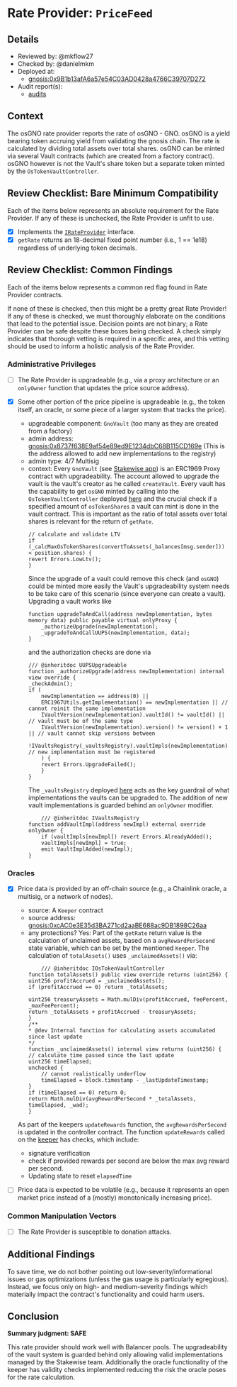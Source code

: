 # Rate Provider: `PriceFeed`

## Details
- Reviewed by: @mkflow27
- Checked by: @danielmkm
- Deployed at:
    - [gnosis:0x9B1b13afA6a57e54C03AD0428a4766C39707D272](https://gnosisscan.io/address/0x9b1b13afa6a57e54c03ad0428a4766c39707d272#readContract)
- Audit report(s):
    - [audits](https://github.com/stakewise/v3-core/tree/main/audits)

## Context
The osGNO rate provider reports the rate of osGNO - GNO. osGNO is a yield bearing token accruing yield from validating the gnosis chain. The rate is calculated by dividing total assets over total shares. osGNO can be minted via several Vault contracts (which are created from a factory contract). osGNO however is not the Vault's share token but a separate token minted by the `OsTokenVaultController`.  

## Review Checklist: Bare Minimum Compatibility
Each of the items below represents an absolute requirement for the Rate Provider. If any of these is unchecked, the Rate Provider is unfit to use.

- [x] Implements the [`IRateProvider`](https://github.com/balancer/balancer-v2-monorepo/blob/bc3b3fee6e13e01d2efe610ed8118fdb74dfc1f2/pkg/interfaces/contracts/pool-utils/IRateProvider.sol) interface.
- [x] `getRate` returns an 18-decimal fixed point number (i.e., 1 == 1e18) regardless of underlying token decimals.

## Review Checklist: Common Findings
Each of the items below represents a common red flag found in Rate Provider contracts.

If none of these is checked, then this might be a pretty great Rate Provider! If any of these is checked, we must thoroughly elaborate on the conditions that lead to the potential issue. Decision points are not binary; a Rate Provider can be safe despite these boxes being checked. A check simply indicates that thorough vetting is required in a specific area, and this vetting should be used to inform a holistic analysis of the Rate Provider.

### Administrative Privileges
- [ ] The Rate Provider is upgradeable (e.g., via a proxy architecture or an `onlyOwner` function that updates the price source address).

- [x] Some other portion of the price pipeline is upgradeable (e.g., the token itself, an oracle, or some piece of a larger system that tracks the price).
    - upgradeable component: `GnoVault` (too many as they are created from a factory)
    - admin address: [gnosis:0x8737f638E9af54e89ed9E1234dbC68B115CD169e](https://gnosisscan.io/address/0x8737f638E9af54e89ed9E1234dbC68B115CD169e#readProxyContract) (This is the address allowed to add new implementations to the registry)
    - admin type: 4/7 Multisig
    - context: Every `GnoVault` (see [Stakewise app](https://app.stakewise.io/vaults)) is an ERC1969 Proxy contract with upgradeability. The account allowed to upgrade the vault is the vault's creator as he called `createVault`. Every vault has the capability to get `osGNO` minted by calling into the `OsTokenVaultController` deployed [here](https://gnosisscan.io/address/0x60B2053d7f2a0bBa70fe6CDd88FB47b579B9179a#code) and the crucial check if a specified amount of `osTokenShares` a vault can mint is done in the vault contract. This is important as the ratio of total assets over total shares is relevant for the return of `getRate`.
        ```solidity
        // calculate and validate LTV
        if (_calcMaxOsTokenShares(convertToAssets(_balances[msg.sender])) < position.shares) {
        revert Errors.LowLtv();
        }
        ```
        Since the upgrade of a vault could remove this check (and `osGNO`) could be minted more easily the Vault's upgradeability system needs to be take care of this scenario (since everyone can create a vault). Upgrading a vault works like
        ```solidity
        function upgradeToAndCall(address newImplementation, bytes memory data) public payable virtual onlyProxy {
            _authorizeUpgrade(newImplementation);
            _upgradeToAndCallUUPS(newImplementation, data);
        }
        ```
        and the authorization checks are done via
        ```solidity
        /// @inheritdoc UUPSUpgradeable
        function _authorizeUpgrade(address newImplementation) internal view override {
        _checkAdmin();
        if (
            newImplementation == address(0) ||
            ERC1967Utils.getImplementation() == newImplementation || // cannot reinit the same implementation
            IVaultVersion(newImplementation).vaultId() != vaultId() || // vault must be of the same type
            IVaultVersion(newImplementation).version() != version() + 1 || // vault cannot skip versions between
            !IVaultsRegistry(_vaultsRegistry).vaultImpls(newImplementation) // new implementation must be registered
            ) {
            revert Errors.UpgradeFailed();
            }
        }
        ```
        The `_vaultsRegistry` deployed [here](https://gnosisscan.io/address/0x7d014B3C6ee446563d4e0cB6fBD8C3D0419867cB) acts as the key guardrail of what implementations the vaults can be upgraded to. The addition of new vault implementations is guarded behind an `onlyOwner` modifier.
        ```solidity
            /// @inheritdoc IVaultsRegistry
        function addVaultImpl(address newImpl) external override onlyOwner {
            if (vaultImpls[newImpl]) revert Errors.AlreadyAdded();
            vaultImpls[newImpl] = true;
            emit VaultImplAdded(newImpl);
        }
        ```

### Oracles
- [x] Price data is provided by an off-chain source (e.g., a Chainlink oracle, a multisig, or a network of nodes).
    - source: A `Keeper` contract
    - source address: [gnosis:0xcAC0e3E35d3BA271cd2aaBE688ac9DB1898C26aa](https://vscode.blockscan.com/gnosis/0xcAC0e3E35d3BA271cd2aaBE688ac9DB1898C26aa)
    - any protections? Yes: Part of the `getRate` return value is the calculation of unclaimed assets, based on a `avgRewardPerSecond` state variable, which can be set by the mentioned `Keeper`. The calculation of `totalAssets()` uses `_unclaimedAssets()` via:
        ```solidity
            /// @inheritdoc IOsTokenVaultController
        function totalAssets() public view override returns (uint256) {
        uint256 profitAccrued = _unclaimedAssets();
        if (profitAccrued == 0) return _totalAssets;

        uint256 treasuryAssets = Math.mulDiv(profitAccrued, feePercent, _maxFeePercent);
        return _totalAssets + profitAccrued - treasuryAssets;
        }
        /**
        * @dev Internal function for calculating assets accumulated since last update
        */
        function _unclaimedAssets() internal view returns (uint256) {
        // calculate time passed since the last update
        uint256 timeElapsed;
        unchecked {
            // cannot realistically underflow
            timeElapsed = block.timestamp - _lastUpdateTimestamp;
        }
        if (timeElapsed == 0) return 0;
        return Math.mulDiv(avgRewardPerSecond * _totalAssets, timeElapsed, _wad);
        }
        ```
    As part of the keepers `updateRewards` function, the `avgRewardsPerSecond` is updated in the controller contract. The function `updateRewards` called on the [keeper](https://vscode.blockscan.com/gnosis/0xcAC0e3E35d3BA271cd2aaBE688ac9DB1898C26aa) has checks, which include:
    - signature verification
    - check if provided rewards per second are below the max avg reward per second.
    - Updating state to reset `elapsedTime`

- [ ] Price data is expected to be volatile (e.g., because it represents an open market price instead of a (mostly) monotonically increasing price).

### Common Manipulation Vectors
- [ ] The Rate Provider is susceptible to donation attacks.

## Additional Findings
To save time, we do not bother pointing out low-severity/informational issues or gas optimizations (unless the gas usage is particularly egregious). Instead, we focus only on high- and medium-severity findings which materially impact the contract's functionality and could harm users.

## Conclusion
**Summary judgment: SAFE**

This rate provider should work well with Balancer pools. The upgradeability of the vault system is guarded behind only allowing valid implementations managed by the Stakewise team. Additionally the oracle functionality of the keeper has validity checks implemented reducing the risk the oracle poses for the rate calculation.  